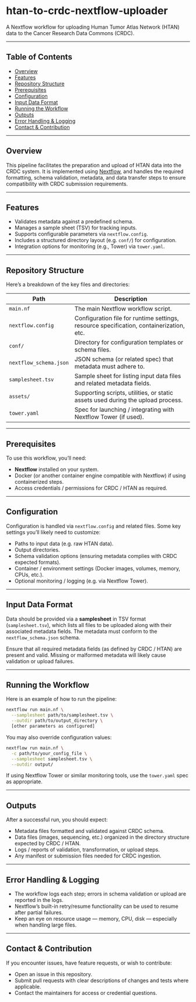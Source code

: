 # htan-to-crdc-nextflow-uploader

A Nextflow workflow for uploading Human Tumor Atlas Network (HTAN) data to the Cancer Research Data Commons (CRDC).

---

## Table of Contents

* [Overview](#overview)
* [Features](#features)
* [Repository Structure](#repository-structure)
* [Prerequisites](#prerequisites)
* [Configuration](#configuration)
* [Input Data Format](#input-data-format)
* [Running the Workflow](#running-the-workflow)
* [Outputs](#outputs)
* [Error Handling & Logging](#error-handling--logging)
* [Contact & Contribution](#contact--contribution)

---

## Overview

This pipeline facilitates the preparation and upload of HTAN data into the CRDC system. It is implemented using [Nextflow](https://www.nextflow.io/), and handles the required formatting, schema validation, metadata, and data transfer steps to ensure compatibility with CRDC submission requirements.

---

## Features

* Validates metadata against a predefined schema.
* Manages a sample sheet (TSV) for tracking inputs.
* Supports configurable parameters via `nextflow.config`.
* Includes a structured directory layout (e.g. `conf/`) for configuration.
* Integration options for monitoring (e.g., Tower) via `tower.yaml`.

---

## Repository Structure

Here’s a breakdown of the key files and directories:

| Path                   | Description                                                                             |
| ---------------------- | --------------------------------------------------------------------------------------- |
| `main.nf`              | The main Nextflow workflow script.                                                      |
| `nextflow.config`      | Configuration file for runtime settings, resource specification, containerization, etc. |
| `conf/`                | Directory for configuration templates or schema files.                                  |
| `nextflow_schema.json` | JSON schema (or related spec) that metadata must adhere to.                             |
| `samplesheet.tsv`      | Sample sheet for listing input data files and related metadata fields.                  |
| `assets/`              | Supporting scripts, utilities, or static assets used during the upload process.         |
| `tower.yaml`           | Spec for launching / integrating with Nextflow Tower (if used).                         |

---

## Prerequisites

To use this workflow, you’ll need:

* **Nextflow** installed on your system.
* Docker (or another container engine compatible with Nextflow) if using containerized steps.
* Access credentials / permissions for CRDC / HTAN as required.
  
---

## Configuration

Configuration is handled via `nextflow.config` and related files. Some key settings you’ll likely need to customize:

* Paths to input data (e.g. raw HTAN data).
* Output directories.
* Schema validation options (ensuring metadata complies with CRDC expected formats).
* Container / environment settings (Docker images, volumes, memory, CPUs, etc.).
* Optional monitoring / logging (e.g. via Nextflow Tower).

---

## Input Data Format

Data should be provided via a **samplesheet** in TSV format (`samplesheet.tsv`), which lists all files to be uploaded along with their associated metadata fields. The metadata must conform to the `nextflow_schema.json` schema.

Ensure that all required metadata fields (as defined by CRDC / HTAN) are present and valid. Missing or malformed metadata will likely cause validation or upload failures.

---

## Running the Workflow

Here is an example of how to run the pipeline:

```bash
nextflow run main.nf \
  --samplesheet path/to/samplesheet.tsv \
  --outdir path/to/output_directory \
  [other parameters as configured]
```

You may also override configuration values:

```bash
nextflow run main.nf \
  -c path/to/your_config_file \
  --samplesheet samplesheet.tsv \
  --outdir output/
```

If using Nextflow Tower or similar monitoring tools, use the `tower.yaml` spec as appropriate.

---

## Outputs

After a successful run, you should expect:

* Metadata files formatted and validated against CRDC schema.
* Data files (images, sequencing, etc.) organized in the directory structure expected by CRDC / HTAN.
* Logs / reports of validation, transformation, or upload steps.
* Any manifest or submission files needed for CRDC ingestion.

---

## Error Handling & Logging

* The workflow logs each step; errors in schema validation or upload are reported in the logs.
* Nextflow’s built-in retry/resume functionality can be used to resume after partial failures.
* Keep an eye on resource usage — memory, CPU, disk — especially when handling large files.

---

## Contact & Contribution

If you encounter issues, have feature requests, or wish to contribute:

* Open an issue in this repository.
* Submit pull requests with clear descriptions of changes and tests where applicable.
* Contact the maintainers for access or credential questions.

